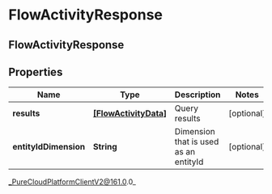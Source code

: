 # FlowActivityResponse

## FlowActivityResponse

## Properties

|Name | Type | Description | Notes|
|------------ | ------------- | ------------- | -------------|
| **results** | [**[FlowActivityData]**](FlowActivityData) | Query results | [optional] |
| **entityIdDimension** | **String** | Dimension that is used as an entityId | [optional] |



_PureCloudPlatformClientV2@161.0.0_
